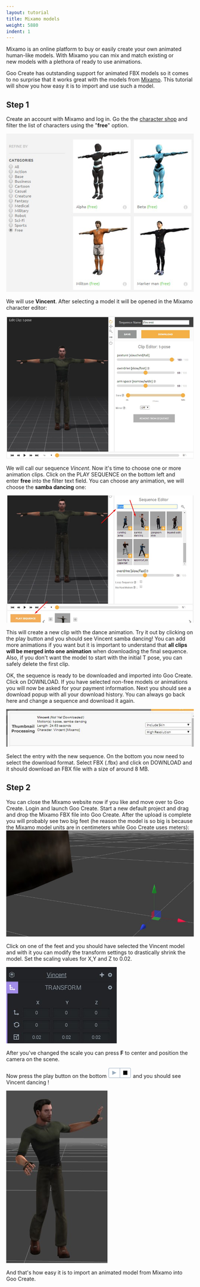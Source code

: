 ```yaml
---
layout: tutorial
title: Mixamo models
weight: 5880
indent: 1
---
```

Mixamo is an online platform to buy or easily create your own animated human-like models. With Mixamo you can mix and match existing or new models with a plethora of ready to use animations.  

Goo Create has outstanding support for animated FBX models so it comes to no surprise that it works great with the models from [Mixamo](http://www.mixamo.com). This tutorial will show you how easy it is to import and use such a model.  

## Step 1

Create an account with Mixamo and log in. Go the the [character shop](https://www.mixamo.com/3d-characters) and filter the list of characters using the "**free**" option.  

[![](select_char.jpg)](select_char.jpg)  

We will use **Vincent**. After selecting a model it will be opened in the Mixamo character editor:  

[![](editor1.jpg)](editor1.jpg)  

We will call our sequence _Vincent_. Now it's time to choose one or more animation clips. Click on the PLAY SEQUENCE on the bottom left and enter **free** into the filter text field. You can choose any animation, we will choose the **samba dancing** one:  

[![](select_samba2.jpg)](select_samba2.jpg)  

This will create a new clip with the dance animation. Try it out by clicking on the play button and you should see Vincent samba dancing! You can add more animations if you want but it is important to understand that **all clips will be merged into one animation** when downloading the final sequence. Also, if you don't want the model to start with the initial T pose, you can safely delete the first clip.  

OK, the sequence is ready to be downloaded and imported into Goo Create. Click on DOWNLOAD. If you have selected non-free models or animations you will now be asked for your payment information. Next you should see a download popup with all your download history. You can always go back here and change a sequence and download it again.  

[![](download1.jpg)](download1.jpg)  

Select the entry with the new sequence. On the bottom you now need to select the download format. Select FBX (.fbx) and click on DOWNLOAD and it should download an FBX file with a size of around 8 MB.  

## Step 2

You can close the Mixamo website now if you like and move over to Goo Create. Login and launch Goo Create. Start a new default project and drag and drop the Mixamo FBX file into Goo Create. After the upload is complete you will probably see two big feet (he reason the model is so big is because the Mixamo model units are in centimeters while Goo Create uses meters):  
[![](initial_import1.jpg)](initial_import1.jpg)  

Click on one of the feet and you should have selected the Vincent model and with it you can modify the transform settings to drastically shrink the model. Set the scaling values for X,Y and Z to 0.02.  

[![](transform.jpg)](transform.jpg)  

After you've changed the scale you can press **F** to center and position the camera on the scene.  

Now press the play button on the bottom [![press_play](press_play.png)](press_play.png) and you should see Vincent dancing !  

[![](dancing.jpg)](dancing.jpg)  

And that's how easy it is to import an animated model from Mixamo into Goo Create.